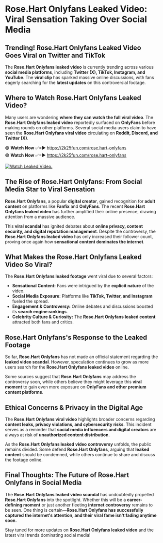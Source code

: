 # Rose.Hart Onlyfans Leaked Video: Viral Sensation Taking Over Social Media

## **Trending! Rose.Hart Onlyfans Leaked Video Goes Viral on Twitter and TikTok**
The **Rose.Hart Onlyfans leaked video** is currently trending across various **social media platforms**, including **Twitter (X), TikTok, Instagram, and YouTube**. The **viral clip** has sparked massive online discussions, with fans eagerly searching for the **latest updates** on this controversial footage.

## **Where to Watch Rose.Hart Onlyfans Leaked Video?**
Many users are wondering **where they can watch the full viral video**. The **Rose.Hart Onlyfans leaked video** reportedly surfaced on **OnlyFans** before making rounds on other platforms. Several social media users claim to have seen the **Rose.Hart Onlyfans viral video** circulating on **Reddit, Discord, and Twitter (X).**

🟢 **Watch Now** ✅=► https://2k25fun.com/rose.hart-onlyfans  
🟢 **Watch Now** ✅=► https://2k25fun.com/rose.hart-onlyfans  

[![Watch Leaked Video.](https://miro.medium.com/v2/resize:fit:828/format:webp/1*cilzJN44JGOrTw9NJCrNHA.gif "Watch Leaked Video")](https://2k25fun.com/rose.hart-onlyfans)

## **The Rise of Rose.Hart Onlyfans: From Social Media Star to Viral Sensation**
**Rose.Hart Onlyfans**, a popular **digital creator**, gained recognition for **adult content** on platforms like **Fanfix** and **OnlyFans**. The recent **Rose.Hart Onlyfans leaked video** has further amplified their online presence, drawing attention from a massive audience.

This **viral scandal** has ignited debates about **online privacy, content security, and digital reputation management**. Despite the controversy, the **Rose.Hart Onlyfans leaked video** has only increased their follower count, proving once again how **sensational content dominates the internet**.

## **What Makes the Rose.Hart Onlyfans Leaked Video So Viral?**
The **Rose.Hart Onlyfans leaked footage** went viral due to several factors:
- **Sensational Content:** Fans were intrigued by the **explicit nature** of the video.
- **Social Media Exposure:** Platforms like **TikTok, Twitter, and Instagram** fueled the spread.
- **Engagement & Controversy:** Online debates and discussions boosted its **search engine rankings**.
- **Celebrity Culture & Curiosity:** The **Rose.Hart Onlyfans leaked content** attracted both fans and critics.

## **Rose.Hart Onlyfans's Response to the Leaked Footage**
So far, **Rose.Hart Onlyfans** has not made an official statement regarding the **leaked video scandal**. However, speculation continues to grow as more users search for the **Rose.Hart Onlyfans leaked video** online.

Some sources suggest that **Rose.Hart Onlyfans** may address the controversy soon, while others believe they might leverage this **viral moment** to gain even more exposure on **OnlyFans and other premium content platforms**.

## **Ethical Concerns & Privacy in the Digital Age**
The **Rose.Hart Onlyfans viral video** highlights broader concerns regarding **content leaks, privacy violations, and cybersecurity risks**. This incident serves as a reminder that **social media influencers and digital creators** are always at risk of **unauthorized content distribution**.

As the **Rose.Hart Onlyfans leaked video controversy** unfolds, the public remains divided. Some defend **Rose.Hart Onlyfans**, arguing that **leaked content** should be condemned, while others continue to share and discuss the footage online.

## **Final Thoughts: The Future of Rose.Hart Onlyfans in Social Media**
The **Rose.Hart Onlyfans leaked video scandal** has undoubtedly propelled **Rose.Hart Onlyfans** into the spotlight. Whether this will be a **career-defining moment** or just another fleeting **internet controversy** remains to be seen. One thing is certain—**Rose.Hart Onlyfans has successfully captured the internet's attention, and their viral fame isn't fading anytime soon.**

Stay tuned for more updates on **Rose.Hart Onlyfans leaked video** and the latest viral trends dominating social media!